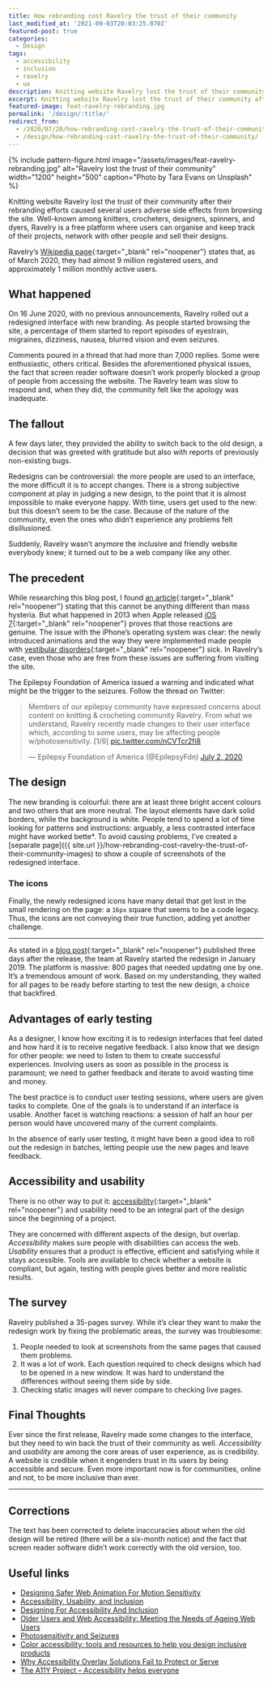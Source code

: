 ```yaml
---
title: How rebranding cost Ravelry the trust of their community
last_modified_at: '2021-09-03T20:03:25.070Z'
featured-post: true
categories:
  - Design
tags:
  - accessibility
  - inclusion
  - ravelry
  - ux
description: Knitting website Ravelry lost the trust of their community after their rebranding efforts caused several users adverse side effects from browsing the site.
excerpt: Knitting website Ravelry lost the trust of their community after their rebranding efforts caused several users adverse side effects from browsing the site.
featured-image: feat-ravelry-rebranding.jpg
permalink: '/design/:title/'
redirect_from:
  - /2020/07/20/how-rebranding-cost-ravelry-the-trust-of-their-community/
  - /design/how-rebranding-cost-ravelry-the-trust-of-their-community/
---
```

{% include pattern-figure.html image="/assets/images/feat-ravelry-rebranding.jpg" alt="Ravelry lost the trust of their community" width="1200" height="500" caption="Photo by Tara Evans on Unsplash" %}

<p class="lead">Knitting website Ravelry lost the trust of their community after their rebranding efforts caused several users adverse side effects from browsing the site. Well-known among knitters, crocheters, designers, spinners, and dyers, Ravelry is a free platform where users can organise and keep track of their projects, network with other people and sell their designs.</p>

Ravelry’s [Wikipedia page](https://en.wikipedia.org/wiki/Ravelry){:target="_blank" rel="noopener"} states that, as of March 2020, they had almost 9 million registered users, and approximately 1 million monthly active users.

## What happened

On 16 June 2020, with no previous announcements, Ravelry rolled out a redesigned interface with new branding. As people started browsing the site, a percentage of them started to report episodes of eyestrain, migraines, dizziness, nausea, blurred vision and even seizures.

Comments poured in a thread that had more than 7,000 replies. Some were enthusiastic, others critical. Besides the aforementioned physical issues, the fact that screen reader software doesn’t work properly blocked a group of people from accessing the website. The Ravelry team was slow to respond and, when they did, the community felt like the apology was inadequate.

## The fallout

A few days later, they provided the ability to switch back to the old design, a decision that was greeted with gratitude but also with reports of previously non-existing bugs.

Redesigns can be controversial: the more people are used to an interface, the more difficult it is to accept changes. There is a strong subjective component at play in judging a new design, to the point that it is almost impossible to make everyone happy. With time, users get used to the new: but this doesn’t seem to be the case. Because of the nature of the community, even the ones who didn’t experience any problems felt disillusioned.

Suddenly, Ravelry wasn’t anymore the inclusive and friendly website everybody knew; it turned out to be a web company like any other.

## The precedent

While researching this blog post, I found [an article](https://www.auckland.ac.nz/en/news/2020/07/01/the-website-making-people-sick.html){:target="_blank" rel="noopener"} stating that this cannot be anything different than mass hysteria. But what happened in 2013 when Apple released [iOS 7](http://www.theguardian.com/technology/2013/sep/27/ios-7-motion-sickness-nausea){:target="_blank" rel="noopener"} proves that those reactions are genuine. The issue with the iPhone’s operating system was clear: the newly introduced animations and the way they were implemented made people with [vestibular disorders](https://vestibular.org/understanding-vestibular-disorder){:target="_blank" rel="noopener"} sick. In Ravelry’s case, even those who are free from these issues are suffering from visiting the site.

The Epilepsy Foundation of America issued a warning and indicated what might be the trigger to the seizures. Follow the thread on Twitter:

<blockquote class="twitter-tweet"><p lang="en" dir="ltr">Members of our epilepsy community have expressed concerns about content on knitting &amp; crocheting community Ravelry. From what we understand, Ravelry recently made changes to their user interface which, according to some users, may be affecting people w/photosensitivity. [1/6] <a href="https://t.co/nCVTcr2fi8">pic.twitter.com/nCVTcr2fi8</a></p>&mdash; Epilepsy Foundation of America (@EpilepsyFdn) <a href="https://twitter.com/EpilepsyFdn/status/1278735302622875648?ref_src=twsrc%5Etfw">July 2, 2020</a></blockquote> <script async src="https://platform.twitter.com/widgets.js" charset="utf-8"></script>

## The design

The new branding is colourful: there are at least three bright accent colours and two others that are more neutral. The layout elements have dark solid borders, while the background is white. People tend to spend a lot of time looking for patterns and instructions: arguably, a less contrasted interface might have worked bette*. To avoid causing problems, I’ve created a [separate page]({{ site.url }}/how-rebranding-cost-ravelry-the-trust-of-their-community-images) to show a couple of screenshots of the redesigned interface.

### The icons

Finally, the newly redesigned icons have many detail that get lost in the small rendering on the page: a <code>16px</code> square that seems to be a code legacy. Thus, the icons are not conveying their true function, adding yet another challenge.

<hr>

As stated in a [blog post](https://blog.ravelry.com/the-story-of-the-new-look/){:target="_blank" rel="noopener"} published three days after the release, the team at Ravelry started the redesign in January 2019. The platform is massive: 800 pages that needed updating one by one. It’s a tremendous amount of work. Based on my understanding, they waited for all pages to be ready before starting to test the new design, a choice that backfired.

## Advantages of early testing

As a designer, I know how exciting it is to redesign interfaces that feel dated and how hard it is to receive negative feedback. I also know that we design for other people: we need to listen to them to create successful experiences. Involving users as soon as possible in the process is paramount; we need to gather feedback and iterate to avoid wasting time and money.

The best practice is to conduct user testing sessions, where users are given tasks to complete. One of the goals is to understand if an interface is usable. Another facet is watching reactions: a session of half an hour per person would have uncovered many of the current complaints.

In the absence of early user testing, it might have been a good idea to roll out the redesign in batches, letting people use the new pages and leave feedback.

## Accessibility and usability

There is no other way to put it: [accessibility](https://www.w3.org/WAI/fundamentals/accessibility-intro/){:target="_blank" rel="noopener"} and usability need to be an integral part of the design since the beginning of a project.

They are concerned with different aspects of the design, but overlap. _Accessibility_ makes sure people with disabilities can access the web. _Usability_ ensures that a product is effective, efficient and satisfying while it stays accessible. Tools are available to check whether a website is compliant, but again, testing with people gives better and more realistic results.

## The survey

Ravelry published a 35-pages survey. While it’s clear they want to make the redesign work by fixing the problematic areas, the survey was troublesome:

1.  People needed to look at screenshots from the same pages that caused them problems.
2.  It was a lot of work. Each question required to check designs which had to be opened in a new window. It was hard to understand the differences without seeing them side by side.
3.  Checking static images will never compare to checking live pages.

## Final Thoughts

Ever since the first release, Ravelry made some changes to the interface, but they need to win back the trust of their community as well. _Accessibility_ and _usability_ are among the core areas of user experience, as is credibility. A website is credible when it engenders trust in its users by being accessible and secure. Even more important now is for communities, online and not, to be more inclusive than ever.

<hr>

## Corrections

The text has been corrected to delete inaccuracies about when the old design will be retired (there will be a six-month notice) and the fact that screen reader software didn’t work correctly with the old version, too.

## Useful links

<ul class="smd-ul">
<li><a href="https://alistapart.com/article/designing-safer-web-animation-for-motion-sensitivity/" target="_blank" rel="noopener">Designing Safer Web Animation For Motion Sensitivity</a></li>
<li><a href="https://www.w3.org/WAI/fundamentals/accessibility-usability-inclusion/" target="_blank" rel="noopener">Accessibility, Usability, and Inclusion</a></li>
<li><a href="https://www.smashingmagazine.com/2018/04/designing-accessibility-inclusion/" target="_blank" rel="noopener">Designing For Accessibility And Inclusion</a></li>
<li><a href="https://www.w3.org/WAI/older-users/" target="_blank" rel="noopener">Older Users and Web Accessibility: Meeting the Needs of Ageing Web Users</a></li>
<li><a href="https://www.epilepsy.com/learn/triggers-seizures/photosensitivity-and-seizures" target="_blank" rel="noopener">Photosensitivity and Seizures</a></li>
<li><a href="https://stephaniewalter.design/blog/color-accessibility-tools-resources-to-design-inclusive-products/" target="_blank" rel="noopener">Color accessibility: tools and resources to help you design inclusive products</a></li>
<li><a href="https://www.accessibility.works/blog/avoid-accessibility-overlay-tools-toolbar-plugins/" target="_blank" rel="noopener">Why Accessibility Overlay Solutions Fail to Protect or Serve</a></li>
<li><a href="https://www.a11yproject.com/" target="_blank" rel="noopener">The A11Y Project – Accessibility helps everyone</a></li>
</ul>
